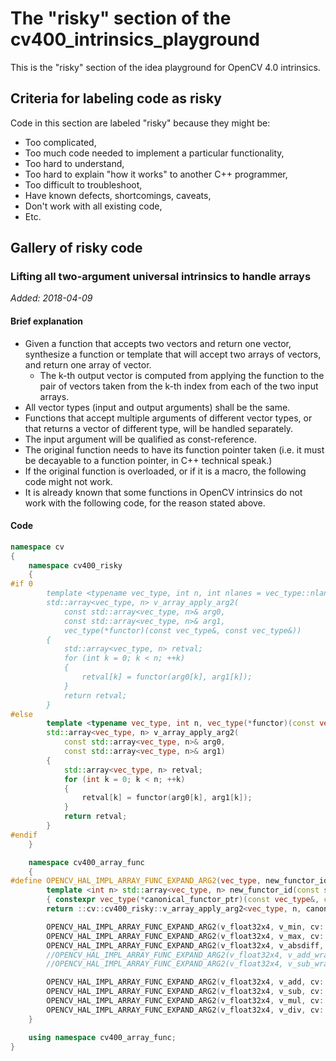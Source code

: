 # The "risky" section of the cv400_intrinsics_playground

This is the "risky" section of the idea playground for OpenCV 4.0 intrinsics.

## Criteria for labeling code as risky

Code in this section are labeled "risky" because they might be:

 * Too complicated,
 * Too much code needed to implement a particular functionality,
 * Too hard to understand,
 * Too hard to explain "how it works" to another C++ programmer,
 * Too difficult to troubleshoot,
 * Have known defects, shortcomings, caveats,
 * Don't work with all existing code,
 * Etc.

## Gallery of risky code

### Lifting all two-argument universal intrinsics to handle arrays

*Added: 2018-04-09*

#### Brief explanation

 * Given a function that accepts two vectors and return one vector, synthesize a function or template that will accept two arrays of vectors, and return one array of vector.
   * The k-th output vector is computed from applying the function to the pair of vectors taken from the k-th index from each of the two input arrays.
 * All vector types (input and output arguments) shall be the same.
 * Functions that accept multiple arguments of different vector types, or that returns a vector of different type, will be handled separately.
 * The input argument will be qualified as const-reference.
 * The original function needs to have its function pointer taken (i.e. it must be decayable to a function pointer, in C++ technical speak.)
 * If the original function is overloaded, or if it is a macro, the following code might not work.
 * It is already known that some functions in OpenCV intrinsics do not work with the following code, for the reason stated above.

#### Code

```cpp
namespace cv
{
    namespace cv400_risky
    {
#if 0
        template <typename vec_type, int n, int nlanes = vec_type::nlanes>
        std::array<vec_type, n> v_array_apply_arg2(
            const std::array<vec_type, n>& arg0,
            const std::array<vec_type, n>& arg1,
            vec_type(*functor)(const vec_type&, const vec_type&))
        {
            std::array<vec_type, n> retval;
            for (int k = 0; k < n; ++k)
            {
                retval[k] = functor(arg0[k], arg1[k]);
            }
            return retval;
        }
#else
        template <typename vec_type, int n, vec_type(*functor)(const vec_type&, const vec_type&), int nlanes = vec_type::nlanes>
        std::array<vec_type, n> v_array_apply_arg2(
            const std::array<vec_type, n>& arg0,
            const std::array<vec_type, n>& arg1)
        {
            std::array<vec_type, n> retval;
            for (int k = 0; k < n; ++k)
            {
                retval[k] = functor(arg0[k], arg1[k]);
            }
            return retval;
        }
#endif
    }

    namespace cv400_array_func
    {
#define OPENCV_HAL_IMPL_ARRAY_FUNC_EXPAND_ARG2(vec_type, new_functor_id, canonical_functor_id) \
        template <int n> std::array<vec_type, n> new_functor_id(const std::array<vec_type, n>& arg0, const std::array<vec_type, n>& arg1) \
        { constexpr vec_type(*canonical_functor_ptr)(const vec_type&, const vec_type&) = canonical_functor_id; \
        return ::cv::cv400_risky::v_array_apply_arg2<vec_type, n, canonical_functor_ptr>(arg0, arg1); }

        OPENCV_HAL_IMPL_ARRAY_FUNC_EXPAND_ARG2(v_float32x4, v_min, cv::hal_baseline::v_min);
        OPENCV_HAL_IMPL_ARRAY_FUNC_EXPAND_ARG2(v_float32x4, v_max, cv::hal_baseline::v_max);
        OPENCV_HAL_IMPL_ARRAY_FUNC_EXPAND_ARG2(v_float32x4, v_absdiff, cv::hal_baseline::v_absdiff);
        //OPENCV_HAL_IMPL_ARRAY_FUNC_EXPAND_ARG2(v_float32x4, v_add_wrap, cv::hal_baseline::v_add_wrap); // wraparound is meaningless for float32.
        //OPENCV_HAL_IMPL_ARRAY_FUNC_EXPAND_ARG2(v_float32x4, v_sub_wrap, cv::hal_baseline::v_sub_wrap);

        OPENCV_HAL_IMPL_ARRAY_FUNC_EXPAND_ARG2(v_float32x4, v_add, cv::hal_baseline::operator+);
        OPENCV_HAL_IMPL_ARRAY_FUNC_EXPAND_ARG2(v_float32x4, v_sub, cv::hal_baseline::operator-);
        OPENCV_HAL_IMPL_ARRAY_FUNC_EXPAND_ARG2(v_float32x4, v_mul, cv::hal_baseline::operator*);
        OPENCV_HAL_IMPL_ARRAY_FUNC_EXPAND_ARG2(v_float32x4, v_div, cv::hal_baseline::operator/);
    }

    using namespace cv400_array_func;
}
```
